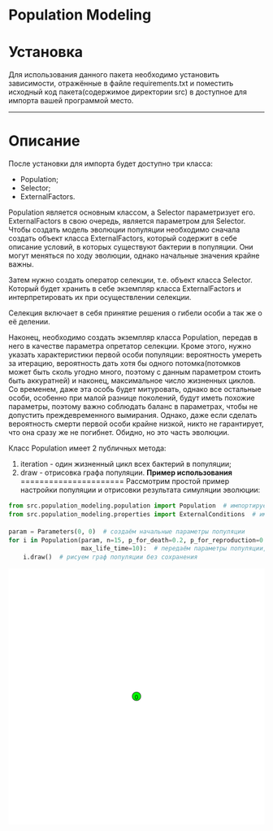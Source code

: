 # Population Modeling
**Установка**
======================
Для использования данного пакета необходимо установить зависимости, отражённые в файле requirements.txt и поместить исходный код пакета(содержимое директории src)
в доступное для импорта вашей программой место.
***
**Описание**
======================
После установки для импорта будет доступно три класса:
* Population;
* Selector;
* ExternalFactors.


Population является основным классом, а Selector параметризует его. ExternalFactors в свою очередь, является параметром для Selector.
Чтобы создать модель эволюции популяции необходимо сначала создать объект класса ExternalFactors, который содержит в себе описание условий,
в которых существуют бактерии в популяции. Они могут меняться по ходу эволюции, однако начальные значения крайне важны.


Затем нужно создать оператор селекции, т.е. объект класса Selector. Который будет хранить в себе экземпляр класса ExternalFactors и интерпретировать их при
осуществлении селекции.


Селекция включает в себя принятие решения о гибели особи а так же о её делении.


Наконец, необходимо создать экземпляр класса Population, передав в него в качестве параметра опретатор селекции. 
Кроме этого, нужно указать характеристики первой особи популяции: вероятность умереть за итерацию, вероятность дать хотя бы одного потомка(потомков может быть сколь угодно много, поэтому с данным параметром стоить быть аккуратней) и наконец, максимальное число жизненных циклов.
Со временем, даже эта особь будет митуровать, однако все остальные особи, 
особенно при малой разнице поколений, будут иметь похожие параметры, поэтому важно соблюдать баланс в параметрах, чтобы не допустить преждевременного вымирания. Однако, даже если сделать вероятность смерти первой особи крайне низкой, никто не гарантирует, что она сразу же не погибнет. Обидно, но это часть эволюции.


Класс Population имеет 2 публичных метода:
1. iteration - один жизненный цикл всех бактерий в популяции;
2. draw - отрисовка графа популяции.
**Пример использования**
======================
Рассмотрим простой пример настройки популяции и отрисовки результата симуляции эволюции:

```Python
from src.population_modeling.population import Population  # импортируем класс популяции
from src.population_modeling.properties import ExternalConditions  # импортируем класс параметров популяции

param = Parameters(0, 0)  # создаём начальные параметры популяции
for i in Population(param, n=15, p_for_death=0.2, p_for_reproduction=0.4,
                    max_life_time=10):  # передаём параметры популяции, максимальное число итераций и параметры первой особи
    i.draw()  # рисуем граф популяции без сохранения
```
![alt text](https://github.com/MaEgV/population-modeling/blob/population/example_res.gif)
